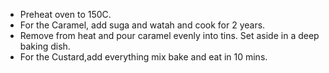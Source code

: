 - Preheat oven to 150C.
- For the Caramel, add suga and watah and cook for 2 years.
- Remove from heat and pour caramel evenly into tins. Set aside in a deep baking dish.
- For the Custard,add everything mix bake and eat in 10 mins.
